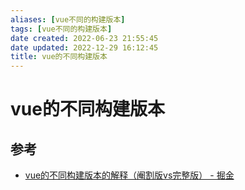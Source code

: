 ```yaml
---
aliases: [vue不同的构建版本]
tags: [vue不同的构建版本]
date created: 2022-06-23 21:55:45
date updated: 2022-12-29 16:12:45
title: vue的不同构建版本
---
```


# vue的不同构建版本

## 参考

- [vue的不同构建版本的解释（阉割版vs完整版） - 掘金](https://juejin.cn/post/7043991342166310942)
